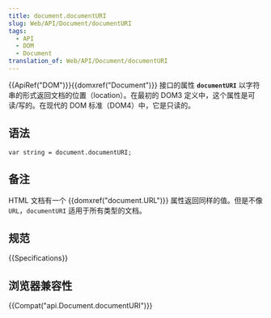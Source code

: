```yaml
---
title: document.documentURI
slug: Web/API/Document/documentURI
tags:
  - API
  - DOM
  - Document
translation_of: Web/API/Document/documentURI
---
```

{{ApiRef("DOM")}}{{domxref("Document")}} 接口的属性 **`documentURI`** 以字符串的形式返回文档的位置（location）。在最初的 DOM3 定义中，这个属性是可读/写的。在现代的 DOM 标准（DOM4）中，它是只读的。

## 语法

```plain
var string = document.documentURI;
```

## 备注

HTML 文档有一个 {{domxref("document.URL")}} 属性返回同样的值。但是不像 `URL`，`documentURI` 适用于所有类型的文档。

## 规范

{{Specifications}}

## 浏览器兼容性

{{Compat("api.Document.documentURI")}}
